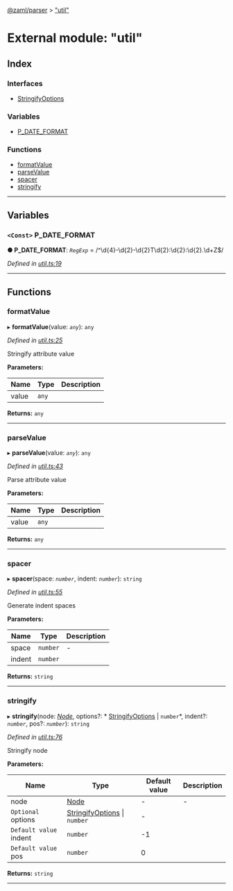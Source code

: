 [@zaml/parser](../README.md) > ["util"](../modules/_util_.md)

# External module: "util"

## Index

### Interfaces

* [StringifyOptions](../interfaces/_util_.stringifyoptions.md)

### Variables

* [P_DATE_FORMAT](_util_.md#p_date_format)

### Functions

* [formatValue](_util_.md#formatvalue)
* [parseValue](_util_.md#parsevalue)
* [spacer](_util_.md#spacer)
* [stringify](_util_.md#stringify)

---

## Variables

<a id="p_date_format"></a>

### `<Const>` P_DATE_FORMAT

**● P_DATE_FORMAT**: *`RegExp`* =  /^\d{4}-\d{2}-\d{2}T\d{2}:\d{2}:\d{2}\.\d+Z$/

*Defined in [util.ts:19](https://github.com/nexushubs/zaml-lang/blob/a042eb7/packages/zaml-parser/src/util.ts#L19)*

___

## Functions

<a id="formatvalue"></a>

###  formatValue

▸ **formatValue**(value: *`any`*): `any`

*Defined in [util.ts:25](https://github.com/nexushubs/zaml-lang/blob/a042eb7/packages/zaml-parser/src/util.ts#L25)*

Stringify attribute value

**Parameters:**

| Name | Type | Description |
| ------ | ------ | ------ |
| value | `any` |   |

**Returns:** `any`

___
<a id="parsevalue"></a>

###  parseValue

▸ **parseValue**(value: *`any`*): `any`

*Defined in [util.ts:43](https://github.com/nexushubs/zaml-lang/blob/a042eb7/packages/zaml-parser/src/util.ts#L43)*

Parse attribute value

**Parameters:**

| Name | Type | Description |
| ------ | ------ | ------ |
| value | `any` |   |

**Returns:** `any`

___
<a id="spacer"></a>

###  spacer

▸ **spacer**(space: *`number`*, indent: *`number`*): `string`

*Defined in [util.ts:55](https://github.com/nexushubs/zaml-lang/blob/a042eb7/packages/zaml-parser/src/util.ts#L55)*

Generate indent spaces

**Parameters:**

| Name | Type | Description |
| ------ | ------ | ------ |
| space | `number` |  \- |
| indent | `number` |   |

**Returns:** `string`

___
<a id="stringify"></a>

###  stringify

▸ **stringify**(node: *[Node](../classes/_node_.node.md)*, options?: * [StringifyOptions](../interfaces/_util_.stringifyoptions.md) &#124; `number`*, indent?: *`number`*, pos?: *`number`*): `string`

*Defined in [util.ts:76](https://github.com/nexushubs/zaml-lang/blob/a042eb7/packages/zaml-parser/src/util.ts#L76)*

Stringify node

**Parameters:**

| Name | Type | Default value | Description |
| ------ | ------ | ------ | ------ |
| node | [Node](../classes/_node_.node.md) | - |  \- |
| `Optional` options |  [StringifyOptions](../interfaces/_util_.stringifyoptions.md) &#124; `number`| - |
| `Default value` indent | `number` |  -1 |
| `Default value` pos | `number` | 0 |

**Returns:** `string`

___

